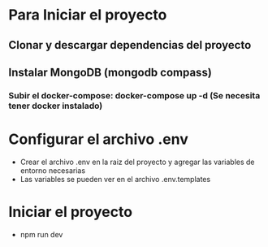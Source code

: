 # Para Iniciar el proyecto

## Clonar y descargar dependencias del proyecto
## Instalar MongoDB (mongodb compass)
### Subir el docker-compose: docker-compose up -d (Se necesita tener docker instalado)

# Configurar el archivo .env
- Crear el archivo .env en la raiz del proyecto y agregar las variables de entorno necesarias
- Las variables se pueden ver en el archivo .env.templates

# Iniciar el proyecto

- npm run dev
